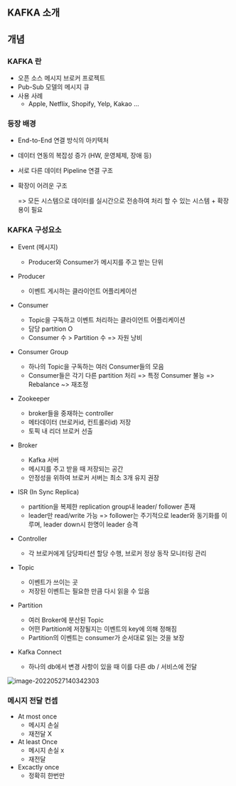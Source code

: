 ## KAFKA 소개



## 개념



### KAFKA 란

- 오픈 소스 메시지 브로커 프로젝트
- Pub-Sub 모델의 메시지 큐
- 사용 사례
  - Apple, Netflix, Shopify, Yelp, Kakao ...



### 등장 배경

- End-to-End 연결 방식의 아키텍처 

- 데이터 연동의 복잡성 증가 (HW, 운영체제, 장애 등) 

- 서로 다른 데이터 Pipeline 연결 구조 

- 확장이 어려운 구조

  => 모든 시스템으로 데이터를 실시간으로 전송하여 처리 할 수 있는 시스템 + 확장 용이 필요





### KAFKA 구성요소

- Event (메시지)
  - Producer와 Consumer가 메시지를 주고 받는 단위
- Producer

  - 이벤트 게시하는 클라이언트 어플리케이션
- Consumer

  - Topic을 구독하고 이벤트 처리하는 클라이언트 어플리케이션
  - 담당 partition O
  - Consumer 수 > Partition 수 => 자원 낭비
- Consumer Group

  - 하나의 Topic을 구독하는 여러 Consumer들의 모음
  - Consumer들은 각기 다른 partition 처리 => 특정 Consumer 불능 => Rebalance ~> 재조정
- Zookeeper

  - broker들을 중재하는 controller
  - 메타데이터 (브로커id, 컨트롤러id) 저장
  - 토픽 내 리더 브로커 선출
- Broker

  - Kafka 서버
  - 메시지를 주고 받을 때 저장되는 공간
  - 안정성을 위하여 브로커 서버는 최소 3개 유지 권장

- ISR (In Sync Replica)
  - partition을 복제한 replication group내 leader/ follower 존재
  - leader만 read/write 가능 => follower는 주기적으로 leader와 동기화를 이루며, leader down시 한명이 leader 승격

- Controller

  - 각 브로커에게 담당파티션 할당 수행, 브로커 정상 동작 모니터링 관리
- Topic

  - 이벤트가 쓰이는 곳
  - 저장된 이벤트는 필요한 만큼 다시 읽을 수 있음
- Partition

  - 여러 Broker에 분산된 Topic
  - 어떤 Partition에 저장될지는 이벤트의 key에 의해 정해짐
  - Partition의 이벤트는 consumer가 순서대로 읽는 것을 보장
- Kafka Connect

  - 하나의 db에서 변경 사항이 있을 때 이를 다른 db / 서비스에 전달

![image-20220527140342303](C:\Users\조상혁\AppData\Roaming\Typora\typora-user-images\image-20220527140342303.png)



### 메시지 전달 컨셉

- At most once
  - 메시지 손실
  - 재전달 X
- At least Once
  - 메시지 손실 x
  - 재전달 
- Excactly once
  - 정확히 한번만